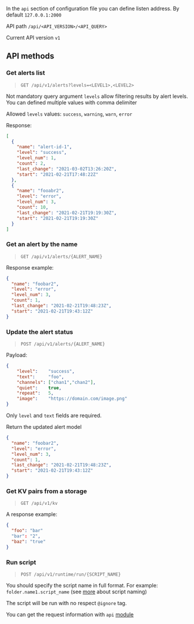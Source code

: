In the `api` section of configuration file you can define listen address. By default `127.0.0.1:2000`

API path `/api/<API_VERSION>/<API_QUERY>`

Current API version `v1`

## API methods

### Get alerts list

> `GET /api/v1/alerts?levels=<LEVEL1>,<LEVEL2>`

Not mandatory query argument `levels` allow filtering results by alert levels. 
You can defined multiple values with comma delimiter

Allowed `levels` values: `success`, `warning`, `warn`, `error`

Response:

```json
[
  {
    "name": "alert-id-1",
    "level": "success",
    "level_num": 1,
    "count": 2,
    "last_change": "2021-03-02T13:26:20Z",
    "start": "2021-02-21T17:48:22Z"
  },
  {
    "name": "fooabr2",
    "level": "error",
    "level_num": 3,
    "count": 10,
    "last_change": "2021-02-21T19:19:30Z",
    "start": "2021-02-21T19:19:30Z"
  }
]
```

### Get an alert by the name

> `GET /api/v1/alerts/{ALERT_NAME}`

Response example:

```json
{
  "name": "foobar2",
  "level": "error",
  "level_num": 3,
  "count": 1,
  "last_change": "2021-02-21T19:48:23Z",
  "start": "2021-02-21T19:43:12Z"
}
```

### Update the alert status

> `POST /api/v1/alerts/{ALERT_NAME}`

Payload: 

```json
{
    "level":    "success",
    "text":     "foo",
    "channels": ["chan1","chan2"],
    "quiet":    true,
    "repeat":   5,
    "image":    "https://domain.com/image.png"
}
```

Only `level` and `text` fields are required.

Return the updated alert model

```json
{
  "name": "foobar2",
  "level": "error",
  "level_num": 3,
  "count": 1,
  "last_change": "2021-02-21T19:48:23Z",
  "start": "2021-02-21T19:43:12Z"
}
```

### Get KV pairs from a storage

> `GET /api/v1/kv`

A response example:

```json
{
  "foo": "bar"
  "bar": "2",
  "baz": "true"
}
```

### Run script

> `POST /api/v1/runtime/run/{SCRIPT_NAME}`

You should specify the script name in full format. For example: `folder.name1.script_name` (see [more](../scripts/about.html#naming) about script naming)

The script will be run with no respect `@ignore` tag.

You can get the request information with `api` [module](/core-modules/api)